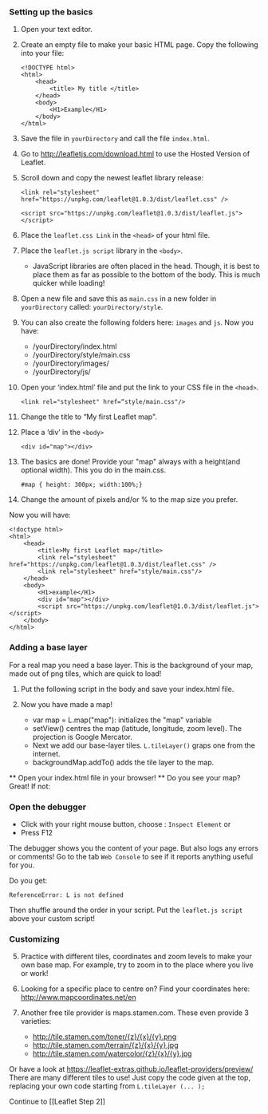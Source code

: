 ### Setting up the basics 

1. Open your text editor.
2. Create an empty file to make your basic HTML page. Copy the following into your file:

	~~~~
	<!DOCTYPE html>
	<html>
		<head>
			<title> My title </title>
		</head>
		<body>
			<H1>Example</H1>
		</body>
	</html>
	~~~~

3. Save the file in `yourDirectory` and call the file `index.html`.


4. Go to http://leafletjs.com/download.html to use the Hosted Version of Leaflet.
5. Scroll down and copy the newest leaflet library release:

	~~~~
	<link rel="stylesheet" href="https://unpkg.com/leaflet@1.0.3/dist/leaflet.css" />
	
	<script src="https://unpkg.com/leaflet@1.0.3/dist/leaflet.js"></script>
	~~~~

6. Place the `leaflet.css Link` in the `<head>` of your html file.
7. Place the `leaflet.js script` library in the `<body>`. 
	* JavaScript libraries are often placed in the head. Though, it is best to place them as far as possible to the bottom of the body. This is much quicker while loading! 

8. Open a new file and save this as `main.css` in a new folder in `yourDirectory` called: `yourDirectory/style`. 
9. You can also create the following folders here: `images` and `js`. Now you have:
	* /yourDirectory/index.html
	* /yourDirectory/style/main.css
	* /yourDirectory/images/
	* /yourDirectory/js/

10. Open your ‘index.html’ file and put the link to your CSS file in the `<head>`.

	~~~~
	<link rel="stylesheet" href=“style/main.css"/>
	~~~~

11. Change the title to “My first Leaflet map".
12. Place a ‘div’ in the `<body>` 

	~~~~
	<div id="map"></div>
	~~~~

13. The basics are done! Provide your "map" always with a height(and optional width). This you do in the main.css.

	~~~~
	#map { height: 300px; width:100%;} 
	~~~~

14. Change the amount of pixels and/or % to the map size you prefer.

Now you will have:


	<!doctype html>
	<html>
		<head>
			<title>My first Leaflet map</title>  
			<link rel="stylesheet" href="https://unpkg.com/leaflet@1.0.3/dist/leaflet.css" />
			<link rel="stylesheet" href="style/main.css"/>
		</head>   
		<body>
			<H1>example</H1>
			<div id="map"></div>
			<script src="https://unpkg.com/leaflet@1.0.3/dist/leaflet.js"></script>
		</body>
	</html>


### Adding a base layer

For a real map you need a base layer. This is the background of your map, made out of png tiles, which are quick to load!

1. Put the following script in the body and save your index.html file. 

	<script>
		//initialize the map         
		var map = L.map('map').setView([52.18, 5.5308], 11);
		
		//Create baselayer - tiles         
		var backgroundMap = L.tileLayer('http://{s}.basemaps.cartocdn.com/light_all/{z}/{x}/{y}.png',
			{
			attribution: '<a href="http://openstreetmap.org">OpenStreetMap</a>contributors, <a href="http://creativecommons.org/licenses/by-sa/2.0/">CC-BY-SA</a>',
			maxZoom: 19
			}
		);
		
		backgroundMap.addTo(map);
	</script>

2. Now you have made a map!
	* var map =  L.map("map"): initializes the "map" variable
	* setView() centres the map (latitude, longitude, zoom level). The projection is Google Mercator. 
	* Next we add our base-layer tiles. `L.tileLayer()` graps one from the internet. 
	* backgroundMap.addTo() adds the tile layer to the map.

** Open your index.html file in your browser! **
Do you see your map? Great! 
If not:
### Open the debugger 

* Click with your right mouse button, choose : `Inspect Element`
or 
* Press F12

The debugger shows you the content of your page. But also logs any errors or comments! 
Go to the tab `Web Console` to see if it reports anything useful for you.

Do you get:

	ReferenceError: L is not defined

Then shuffle around the order in your script. Put the `leaflet.js script` above your custom script!


### Customizing

5. Practice with different tiles, coordinates and zoom levels to make your own base map. For example, try to zoom in to the place where you live or work! 

3. Looking for a specific place to centre on? Find your coordinates here:
http://www.mapcoordinates.net/en

4. Another free tile provider is maps.stamen.com. These even provide 3 varieties:

	* http://tile.stamen.com/toner/{z}/{x}/{y}.png
	* http://tile.stamen.com/terrain/{z}/{x}/{y}.jpg
	* http://tile.stamen.com/watercolor/{z}/{x}/{y}.jpg

Or have a look at https://leaflet-extras.github.io/leaflet-providers/preview/ 
There are many different tiles to use! Just copy the code given at the top, replacing your own code starting from `L.tileLayer (... );`


Continue to [[Leaflet Step 2]]